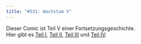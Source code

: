 ```yaml
---
title: "#531: Wachstum V"
---
```

Dieser Comic ist Teil V einer Fortsetzungsgeschichte.<br />
Hier gibt es <a href="http://www.fonflatter.de/2007/02/20/">Teil I</a>, <a href="http://www.fonflatter.de/2007/03/01/">Teil II</a>, <a href="http://www.fonflatter.de/2007/03/02/">Teil III</a> und <a href="http://www.fonflatter.de/2007/03/03/">Teil IV</a>.
